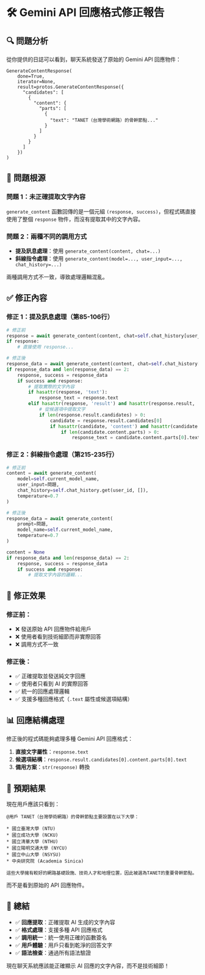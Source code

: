 # 🛠️ Gemini API 回應格式修正報告

## 🔍 問題分析

從你提供的日誌可以看到，聊天系統發送了原始的 Gemini API 回應物件：
```
GenerateContentResponse(
    done=True,
    iterator=None,
    result=protos.GenerateContentResponse({
      "candidates": [
        {
          "content": {
            "parts": [
              {
                "text": "TANET（台灣學術網路）的骨幹節點..."
              }
            ]
          }
        }
      ]
    })
)
```

## 🐛 問題根源

### 問題 1：未正確提取文字內容
`generate_content` 函數回傳的是一個元組 `(response, success)`，但程式碼直接使用了整個 `response` 物件，而沒有提取其中的文字內容。

### 問題 2：兩種不同的調用方式
- **提及訊息處理**：使用 `generate_content(content, chat=...)`
- **斜線指令處理**：使用 `generate_content(model=..., user_input=..., chat_history=...)`

兩種調用方式不一致，導致處理邏輯混亂。

## ✅ 修正內容

### 修正 1：提及訊息處理（第85-106行）
```python
# 修正前
response = await generate_content(content, chat=self.chat_history[user_id])
if response:
    # 直接使用 response...

# 修正後
response_data = await generate_content(content, chat=self.chat_history[user_id])
if response_data and len(response_data) == 2:
    response, success = response_data
    if success and response:
        # 提取實際的文字內容
        if hasattr(response, 'text'):
            response_text = response.text
        elif hasattr(response, 'result') and hasattr(response.result, 'candidates'):
            # 從候選項中提取文字
            if len(response.result.candidates) > 0:
                candidate = response.result.candidates[0]
                if hasattr(candidate, 'content') and hasattr(candidate.content, 'parts'):
                    if len(candidate.content.parts) > 0:
                        response_text = candidate.content.parts[0].text
```

### 修正 2：斜線指令處理（第215-235行）
```python
# 修正前
content = await generate_content(
    model=self.current_model_name,
    user_input=問題,
    chat_history=self.chat_history.get(user_id, []),
    temperature=0.7
)

# 修正後
response_data = await generate_content(
    prompt=問題,
    model_name=self.current_model_name,
    temperature=0.7
)

content = None
if response_data and len(response_data) == 2:
    response, success = response_data
    if success and response:
        # 提取文字內容的邏輯...
```

## 🎯 修正效果

### 修正前：
- ❌ 發送原始 API 回應物件給用戶
- ❌ 使用者看到技術細節而非實際回答
- ❌ 調用方式不一致

### 修正後：
- ✅ 正確提取並發送純文字回應
- ✅ 使用者只看到 AI 的實際回答
- ✅ 統一的回應處理邏輯
- ✅ 支援多種回應格式（`.text` 屬性或候選項結構）

## 📊 回應結構處理

修正後的程式碼能夠處理多種 Gemini API 回應格式：

1. **直接文字屬性**：`response.text`
2. **候選項結構**：`response.result.candidates[0].content.parts[0].text`
3. **備用方案**：`str(response)` 轉換

## 🧪 預期結果

現在用戶應該只看到：
```
@用戶 TANET（台灣學術網路）的骨幹節點主要設置在以下大學：

* 國立臺灣大學 (NTU)
* 國立成功大學 (NCKU)
* 國立清華大學 (NTHU)
* 國立陽明交通大學 (NYCU)
* 國立中山大學 (NSYSU)
* 中央研究院 (Academia Sinica)

這些大學擁有較好的網路基礎設施、技術人才和地理位置，因此被選為TANET的重要骨幹節點。
```

而不是看到原始的 API 回應物件。

## 📝 總結

- ✅ **回應提取**：正確提取 AI 生成的文字內容
- ✅ **格式處理**：支援多種 API 回應格式
- ✅ **調用統一**：統一使用正確的函數簽名
- ✅ **用戶體驗**：用戶只看到乾淨的回答文字
- ✅ **語法檢查**：通過所有語法驗證

現在聊天系統應該能正確顯示 AI 回應的文字內容，而不是技術細節！